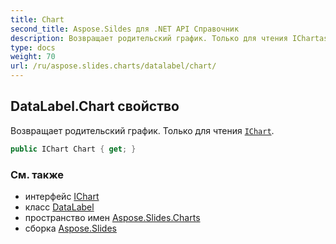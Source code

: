 ```yaml
---
title: Chart
second_title: Aspose.Sildes для .NET API Справочник
description: Возвращает родительский график. Только для чтения IChartaspose.slides.charts/ichart.
type: docs
weight: 70
url: /ru/aspose.slides.charts/datalabel/chart/
---
```


## DataLabel.Chart свойство

Возвращает родительский график. Только для чтения [`IChart`](../../ichart).

```csharp
public IChart Chart { get; }
```

### См. также

* интерфейс [IChart](../../ichart)
* класс [DataLabel](../../datalabel)
* пространство имен [Aspose.Slides.Charts](../../datalabel)
* сборка [Aspose.Slides](../../../)

<!-- DO NOT EDIT: сгенерировано xmldocmd для Aspose.Slides.dll -->